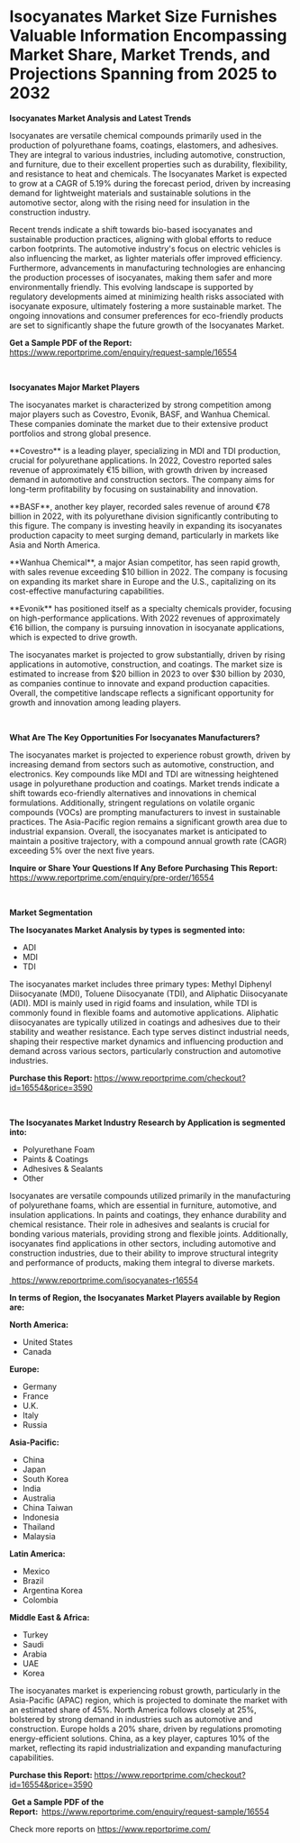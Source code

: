 <p><h1>Isocyanates Market Size Furnishes Valuable Information Encompassing Market Share, Market Trends, and Projections Spanning from 2025 to 2032</h1></p><p><strong>Isocyanates Market Analysis and Latest Trends</strong></p>
<p><p>Isocyanates are versatile chemical compounds primarily used in the production of polyurethane foams, coatings, elastomers, and adhesives. They are integral to various industries, including automotive, construction, and furniture, due to their excellent properties such as durability, flexibility, and resistance to heat and chemicals. The Isocyanates Market is expected to grow at a CAGR of 5.19% during the forecast period, driven by increasing demand for lightweight materials and sustainable solutions in the automotive sector, along with the rising need for insulation in the construction industry.</p><p>Recent trends indicate a shift towards bio-based isocyanates and sustainable production practices, aligning with global efforts to reduce carbon footprints. The automotive industry's focus on electric vehicles is also influencing the market, as lighter materials offer improved efficiency. Furthermore, advancements in manufacturing technologies are enhancing the production processes of isocyanates, making them safer and more environmentally friendly. This evolving landscape is supported by regulatory developments aimed at minimizing health risks associated with isocyanate exposure, ultimately fostering a more sustainable market. The ongoing innovations and consumer preferences for eco-friendly products are set to significantly shape the future growth of the Isocyanates Market.</p></p>
<p><strong>Get a Sample PDF of the Report:&nbsp;</strong> <a href="https://www.reportprime.com/enquiry/request-sample/16554?utm_campaign=3574&utm_medium=2&utm_source=Github&utm_content=ia&utm_term=17032025&utm_id=isocyanates">https://www.reportprime.com/enquiry/request-sample/16554</a></p>
<p>&nbsp;</p>
<p><strong>Isocyanates Major Market Players</strong></p>
<p><p>The isocyanates market is characterized by strong competition among major players such as Covestro, Evonik, BASF, and Wanhua Chemical. These companies dominate the market due to their extensive product portfolios and strong global presence. </p><p>**Covestro** is a leading player, specializing in MDI and TDI production, crucial for polyurethane applications. In 2022, Covestro reported sales revenue of approximately €15 billion, with growth driven by increased demand in automotive and construction sectors. The company aims for long-term profitability by focusing on sustainability and innovation.</p><p>**BASF**, another key player, recorded sales revenue of around €78 billion in 2022, with its polyurethane division significantly contributing to this figure. The company is investing heavily in expanding its isocyanates production capacity to meet surging demand, particularly in markets like Asia and North America.</p><p>**Wanhua Chemical**, a major Asian competitor, has seen rapid growth, with sales revenue exceeding $10 billion in 2022. The company is focusing on expanding its market share in Europe and the U.S., capitalizing on its cost-effective manufacturing capabilities.</p><p>**Evonik** has positioned itself as a specialty chemicals provider, focusing on high-performance applications. With 2022 revenues of approximately €16 billion, the company is pursuing innovation in isocyanate applications, which is expected to drive growth.</p><p>The isocyanates market is projected to grow substantially, driven by rising applications in automotive, construction, and coatings. The market size is estimated to increase from $20 billion in 2023 to over $30 billion by 2030, as companies continue to innovate and expand production capacities. Overall, the competitive landscape reflects a significant opportunity for growth and innovation among leading players.</p></p>
<p>&nbsp;</p>
<p><strong>What Are The Key Opportunities For Isocyanates Manufacturers?</strong></p>
<p><p>The isocyanates market is projected to experience robust growth, driven by increasing demand from sectors such as automotive, construction, and electronics. Key compounds like MDI and TDI are witnessing heightened usage in polyurethane production and coatings. Market trends indicate a shift towards eco-friendly alternatives and innovations in chemical formulations. Additionally, stringent regulations on volatile organic compounds (VOCs) are prompting manufacturers to invest in sustainable practices. The Asia-Pacific region remains a significant growth area due to industrial expansion. Overall, the isocyanates market is anticipated to maintain a positive trajectory, with a compound annual growth rate (CAGR) exceeding 5% over the next five years.</p></p>
<p><strong>Inquire or Share Your Questions If Any Before Purchasing This Report:</strong> <a href="https://www.reportprime.com/enquiry/pre-order/16554?utm_campaign=3574&utm_medium=2&utm_source=Github&utm_content=ia&utm_term=17032025&utm_id=isocyanates">https://www.reportprime.com/enquiry/pre-order/16554</a></p>
<p>&nbsp;</p>
<p><strong>Market Segmentation</strong></p>
<p><strong>The Isocyanates Market Analysis by types is segmented into:</strong></p>
<p><ul><li>ADI</li><li>MDI</li><li>TDI</li></ul></p>
<p><p>The isocyanates market includes three primary types: Methyl Diphenyl Diisocyanate (MDI), Toluene Diisocyanate (TDI), and Aliphatic Diisocyanate (ADI). MDI is mainly used in rigid foams and insulation, while TDI is commonly found in flexible foams and automotive applications. Aliphatic diisocyanates are typically utilized in coatings and adhesives due to their stability and weather resistance. Each type serves distinct industrial needs, shaping their respective market dynamics and influencing production and demand across various sectors, particularly construction and automotive industries.</p></p>
<p><strong>Purchase this Report:&nbsp;</strong><a href="https://www.reportprime.com/checkout?id=16554&price=3590&utm_campaign=3574&utm_medium=2&utm_source=Github&utm_content=ia&utm_term=17032025&utm_id=isocyanates">https://www.reportprime.com/checkout?id=16554&price=3590</a></p>
<p>&nbsp;</p>
<p><strong>The Isocyanates Market Industry Research by Application is segmented into:</strong></p>
<p><ul><li>Polyurethane Foam</li><li>Paints & Coatings</li><li>Adhesives & Sealants</li><li>Other</li></ul></p>
<p><p>Isocyanates are versatile compounds utilized primarily in the manufacturing of polyurethane foams, which are essential in furniture, automotive, and insulation applications. In paints and coatings, they enhance durability and chemical resistance. Their role in adhesives and sealants is crucial for bonding various materials, providing strong and flexible joints. Additionally, isocyanates find applications in other sectors, including automotive and construction industries, due to their ability to improve structural integrity and performance of products, making them integral to diverse markets.</p></p>
<p><a href="https://www.reportprime.com/isocyanates-r16554?utm_campaign=3574&utm_medium=2&utm_source=Github&utm_content=ia&utm_term=17032025&utm_id=isocyanates">&nbsp;https://www.reportprime.com/isocyanates-r16554</a></p>
<p><strong>In terms of Region, the Isocyanates Market Players available by Region are:</strong></p>
<p>
    <p> <strong> North America: </strong>
        <ul>
            <li>United States</li>
            <li>Canada</li>
        </ul>
        </p> 
    <p> <strong> Europe: </strong>
        <ul>
            <li>Germany</li>
            <li>France</li>
            <li>U.K.</li>
            <li>Italy</li>
            <li>Russia</li>
        </ul>
        </p> 
    <p> <strong> Asia-Pacific: </strong>
        <ul>
            <li>China</li>
            <li>Japan</li>
            <li>South Korea</li>
            <li>India</li>
            <li>Australia</li>
            <li>China Taiwan</li>
            <li>Indonesia</li>
            <li>Thailand</li>
            <li>Malaysia</li>
        </ul>
        </p> 
    <p> <strong> Latin America: </strong>
        <ul>
            <li>Mexico</li>
            <li>Brazil</li>
            <li>Argentina Korea</li>
            <li>Colombia</li>
        </ul>
        </p> 
    <p> <strong> Middle East & Africa: </strong>
        <ul>
            <li>Turkey</li>
            <li>Saudi</li>
            <li>Arabia</li>
            <li>UAE</li>
            <li>Korea</li>
        </ul>
    </p>
    </p>
<p><p>The isocyanates market is experiencing robust growth, particularly in the Asia-Pacific (APAC) region, which is projected to dominate the market with an estimated share of 45%. North America follows closely at 25%, bolstered by strong demand in industries such as automotive and construction. Europe holds a 20% share, driven by regulations promoting energy-efficient solutions. China, as a key player, captures 10% of the market, reflecting its rapid industrialization and expanding manufacturing capabilities.</p></p>
<p><strong>Purchase this Report: </strong><a href="https://www.reportprime.com/checkout?id=16554&price=3590&utm_campaign=3574&utm_medium=2&utm_source=Github&utm_content=ia&utm_term=17032025&utm_id=isocyanates">https://www.reportprime.com/checkout?id=16554&price=3590</a></p>
<p>&nbsp;<strong>Get a Sample PDF of the Report:&nbsp;&nbsp;</strong><a href="https://www.reportprime.com/enquiry/request-sample/16554?utm_campaign=3574&utm_medium=2&utm_source=Github&utm_content=ia&utm_term=17032025&utm_id=isocyanates">https://www.reportprime.com/enquiry/request-sample/16554</a></p>
<p><strong></strong></p>
<p>Check more reports on <a href="https://www.reportprime.com/?utm_campaign=3574&utm_medium=2&utm_source=Github&utm_content=ia&utm_term=17032025&utm_id=isocyanates">https://www.reportprime.com/</a></p>